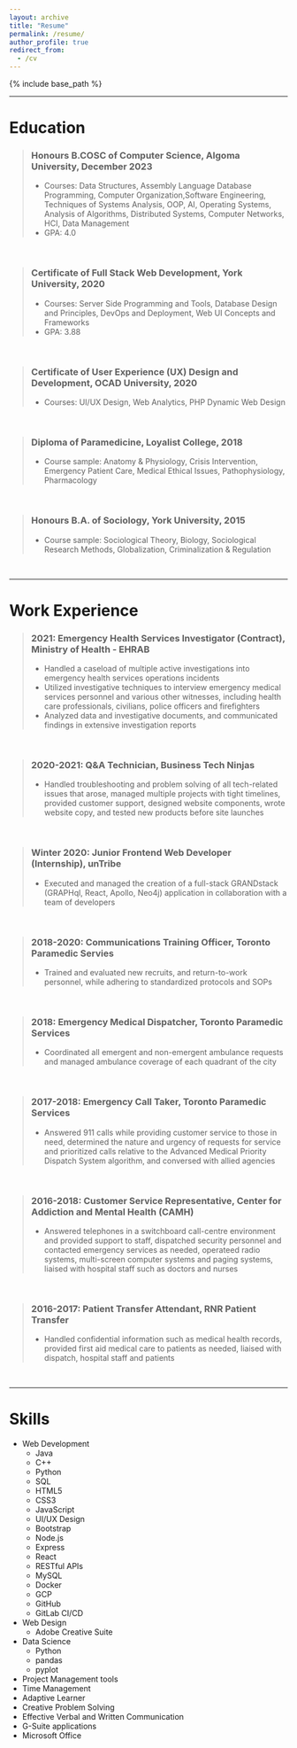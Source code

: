 ```yaml
---
layout: archive
title: "Resume"
permalink: /resume/
author_profile: true
redirect_from:
  - /cv
---
```


{% include base_path %}

---

Education
======

> ### Honours B.COSC of Computer Science, Algoma University, December 2023
> * Courses: Data Structures, Assembly Language Database Programming, Computer Organization,Software Engineering, Techniques of Systems Analysis, OOP, AI, Operating Systems, Analysis of Algorithms, Distributed Systems, Computer Networks, HCI, Data Management 
> * GPA: 4.0  
<br>

> ### Certificate of Full Stack Web Development, York University, 2020
> * Courses: Server Side Programming and Tools, Database Design and Principles, DevOps and Deployment, Web UI Concepts and Frameworks
> * GPA: 3.88  
<br>

> ### Certificate of User Experience (UX) Design and Development, OCAD University, 2020
> * Courses: UI/UX Design, Web Analytics, PHP Dynamic Web Design  
<br>

> ### Diploma of Paramedicine, Loyalist College, 2018
> * Course sample: Anatomy & Physiology, Crisis Intervention, Emergency Patient Care, Medical Ethical Issues, Pathophysiology, Pharmacology  
<br>

> ### Honours B.A. of Sociology, York University, 2015
> * Course sample: Sociological Theory, Biology, Sociological Research Methods, Globalization, Criminalization & Regulation  
<br>

---

Work Experience
======

> ### 2021: Emergency Health Services Investigator (Contract), Ministry of Health - EHRAB
> * Handled a caseload of multiple active investigations into emergency health services operations incidents
> * Utilized investigative techniques to interview emergency medical services personnel and various other witnesses, including health care professionals, civilians, police officers and firefighters
> * Analyzed data and investigative documents, and communicated findings in extensive investigation reports  
<br>

> ### 2020-2021: Q&A Technician, Business Tech Ninjas
> * Handled troubleshooting and problem solving of all tech-related issues that arose, managed multiple projects with tight timelines, provided customer support, designed website components, wrote website copy, and tested new products before site launches  
<br>

> ### Winter 2020: Junior Frontend Web Developer (Internship), unTribe
> * Executed and managed the creation of a full-stack GRANDstack (GRAPHql, React, Apollo, Neo4j) application in collaboration with a team of developers  
<br>

> ### 2018-2020: Communications Training Officer, Toronto Paramedic Servies
> * Trained and evaluated new recruits, and return-to-work personnel, while adhering to standardized protocols and SOPs  
<br>
   
> ### 2018: Emergency Medical Dispatcher, Toronto Paramedic Services
> * Coordinated all emergent and non-emergent ambulance requests and managed ambulance coverage of each quadrant of the city  
<br>

> ### 2017-2018: Emergency Call Taker, Toronto Paramedic Services
> * Answered 911 calls while providing customer service to those in need, determined the nature and urgency of requests for service and prioritized calls relative to the Advanced Medical Priority Dispatch System algorithm, and conversed with allied agencies
<br>

> ### 2016-2018: Customer Service Representative, Center for Addiction and Mental Health (CAMH)
> * Answered telephones in a switchboard call-centre environment and provided support to staff, dispatched security personnel and contacted emergency services as needed, operateed radio systems, multi-screen computer systems and paging systems, liaised with hospital staff such as doctors and nurses  
<br>

> ### 2016-2017: Patient Transfer Attendant, RNR Patient Transfer
> * Handled confidential information such as medical health records, provided first aid medical care to patients as needed, liaised with dispatch, hospital staff and patients    
<br>

---

Skills
======

* Web Development
  * Java
  * C++
  * Python
  * SQL
  * HTML5
  * CSS3
  * JavaScript
  * UI/UX Design
  * Bootstrap
  * Node.js
  * Express
  * React
  * RESTful APIs
  * MySQL
  * Docker
  * GCP
  * GitHub
  * GitLab CI/CD
* Web Design
  * Adobe Creative Suite
* Data Science
  * Python
  * pandas
  * pyplot
* Project Management tools
* Time Management
* Adaptive Learner
* Creative Problem Solving
* Effective Verbal and Written Communication
* G-Suite applications
* Microsoft Office